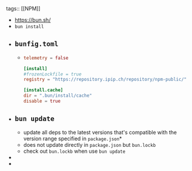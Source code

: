 tags:: [[NPM]]

- https://bun.sh/
- `bun install`
- ## `bunfig.toml`
	- ```toml
	  telemetry = false
	  
	  [install]
	  #frozenLockfile = true
	  registry = "https://repository.ipip.ch/repository/npm-public/"
	  
	  [install.cache]
	  dir = ".bun/install/cache"
	  disable = true
	  
	  ```
- ## `bun update`
	- update all deps to the latest versions that's compatible with the version range specified in `package.json`*
	- does not update directly in `package.json` but `bun.lockb`
	- check out `bun.lockb` when use `bun update`
-
-